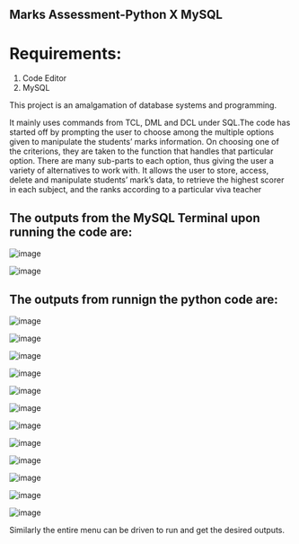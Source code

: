 ## Marks Assessment-Python X MySQL

# Requirements:
<ol>
  <li> Code Editor </li>
  <li> MySQL </li>
  </ol>

This project is an amalgamation of database systems and programming. 

It mainly uses commands from TCL, DML and DCL under SQL.The code has started off by prompting the user to choose among the multiple options given to manipulate the students’ marks information. On choosing one of the criterions, they are taken to the function that handles that particular option. There are many sub-parts to each option, thus giving the user a variety of alternatives to work with. It allows the user to store, access, delete and manipulate students’ mark’s data, to retrieve the highest scorer in each subject, and the ranks according to a particular viva teacher

##  The outputs from the MySQL Terminal upon running the code are:

![image](https://user-images.githubusercontent.com/82095877/156430180-1a660f28-102f-4a58-8155-7c2df4660b58.png)

![image](https://user-images.githubusercontent.com/82095877/156430213-2bdc024a-2827-47e1-bb92-52dc8e0c6bb6.png)


##  The outputs from runnign the python code are:

![image](https://user-images.githubusercontent.com/82095877/156430336-c349f013-aef1-47f8-9a1f-cdb59a89557a.png)

![image](https://user-images.githubusercontent.com/82095877/156430372-f0232ac9-5674-4919-90c9-e21c893a122b.png)

![image](https://user-images.githubusercontent.com/82095877/156430380-a1199b05-c2e8-4bdc-ac6d-e0f70093d398.png)

![image](https://user-images.githubusercontent.com/82095877/156430389-2c0b9469-d487-4758-81d7-7c3ed7782fb6.png)

![image](https://user-images.githubusercontent.com/82095877/156430401-87cc25c6-19d7-4d9c-80ec-45b4bbc360f6.png)

![image](https://user-images.githubusercontent.com/82095877/156430422-f5fe0cfd-4935-43c4-8187-77c6e188029b.png)

![image](https://user-images.githubusercontent.com/82095877/156430437-22802666-4d40-41c3-8976-9ccbbf684e81.png)

![image](https://user-images.githubusercontent.com/82095877/156430460-306f1d56-cc1a-430b-9881-73b85b692df5.png)

![image](https://user-images.githubusercontent.com/82095877/156430475-bc1f15c1-77c1-4110-be73-970d13a54c5a.png)

![image](https://user-images.githubusercontent.com/82095877/156430498-20cf2ad2-a02b-4d20-88a2-a2c311b984ea.png)

![image](https://user-images.githubusercontent.com/82095877/156430521-9e54e58a-337c-4cb7-9575-91d534d218fa.png)

![image](https://user-images.githubusercontent.com/82095877/156430552-31dc2638-e1d8-489f-aeed-259d3f83535b.png)


Similarly the entire menu can be driven to run and get the desired outputs.
